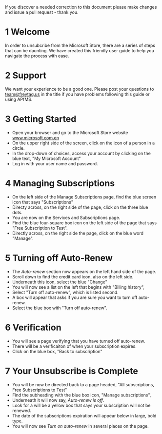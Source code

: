 

If you discover a needed correction to this document please make changes and issue a pull request - thank you.

# 1 Welcome 
In order to unsubcribe from the Microsoft Store, there are a series of steps that can be daunting. We have created this friendly user guide to help you navigate the process with ease. 

# 2 Support
We want your experience to be a good one.  Please post your questions to team@freytag.us in the title if you have problems following this guide or using APfMS.  

# 3 Getting Started
- Open your browser and go to the Microsoft Store website www.microsoft.com.en 
- On the upper right side of the screen, click on the icon of a person in a circle.
- In the drop-down of choices, access your account by clicking on the blue text, "My Microsoft Account"
- Log in with your user name and password.
  
# 4 Managing Subscriptions
- On the left side of the Manage Subscriptions page, find the blue screen icon that says "Subscriptions"
- Directy across, on the right side of the page, click on the three blue dots.
- You are now on the Services and Subscriptions page.
- Find the blue four-square box icon on the left side of the page that says "Free Subscription to Test".
- Directly across, on the right side the page, click on the blue word "Manage".
  
# 5 Turning off Auto-Renew
- The *Auto-renew* section now appears on the left hand side of the page. 
- Scroll down to find the credit card icon, also on the left side.
- Underneath this icon, select the blue "Change"
- You will now see a list on the left that begins with "Billing history",
- Select "Turn off auto-renew", which is listed second.
- A box will appear that asks if you are sure you want to turn off auto-renew.
- Select the blue box with "Turn off auto-renew".
  
# 6 Verification
- You will see a page verifying that you have turned off auto-renew.
- There will be a verificaiton of when your subscription expires.
- Click on the blue box, "Back to subscription"
  
# 7 Your Unsubscribe is Complete
- You will be now be directed back to a page headed, "All subscriptions, Free Subscriptions to Test"
- Find the subheading with the blue box icon, "Manage subscriptions",
- Underneath it will now say, *Auto-renew is off*.
- Look for a will be a yellow box that says your subscription will not be renewed.
- The date of the subscriptions expiration will appear below in large, bold type.
- You will now see *Turn on auto-renew* in several places on the page.
  
